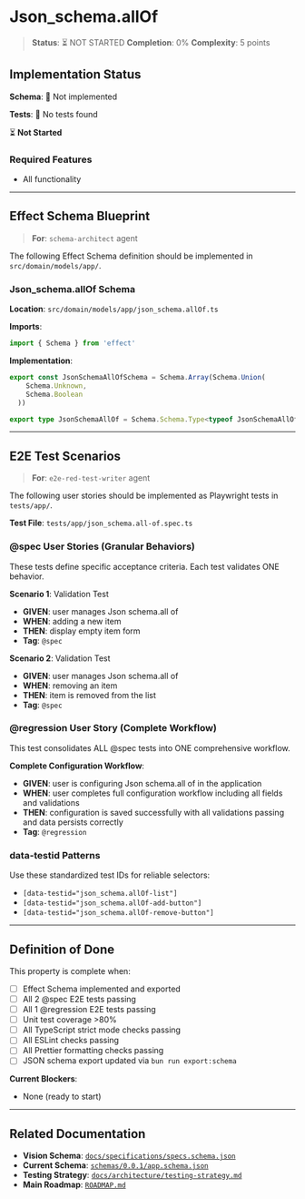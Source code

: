 # Json_schema.allOf

> **Status**: ⏳ NOT STARTED
> **Completion**: 0%
> **Complexity**: 5 points

## Implementation Status

**Schema**: 🔴 Not implemented

**Tests**: 🔴 No tests found

⏳ **Not Started**

### Required Features

- All functionality

---

## Effect Schema Blueprint

> **For**: `schema-architect` agent

The following Effect Schema definition should be implemented in `src/domain/models/app/`.

### Json_schema.allOf Schema

**Location**: `src/domain/models/app/json_schema.allOf.ts`

**Imports**:

```typescript
import { Schema } from 'effect'
```

**Implementation**:

```typescript
export const JsonSchemaAllOfSchema = Schema.Array(Schema.Union(
    Schema.Unknown,
    Schema.Boolean
  ))

export type JsonSchemaAllOf = Schema.Schema.Type<typeof JsonSchemaAllOfSchema>
```

---

## E2E Test Scenarios

> **For**: `e2e-red-test-writer` agent

The following user stories should be implemented as Playwright tests in `tests/app/`.

**Test File**: `tests/app/json_schema.all-of.spec.ts`

### @spec User Stories (Granular Behaviors)

These tests define specific acceptance criteria. Each test validates ONE behavior.

**Scenario 1**: Validation Test

- **GIVEN**: user manages Json schema.all of
- **WHEN**: adding a new item
- **THEN**: display empty item form
- **Tag**: `@spec`

**Scenario 2**: Validation Test

- **GIVEN**: user manages Json schema.all of
- **WHEN**: removing an item
- **THEN**: item is removed from the list
- **Tag**: `@spec`

### @regression User Story (Complete Workflow)

This test consolidates ALL @spec tests into ONE comprehensive workflow.

**Complete Configuration Workflow**:

- **GIVEN**: user is configuring Json schema.all of in the application
- **WHEN**: user completes full configuration workflow including all fields and validations
- **THEN**: configuration is saved successfully with all validations passing and data persists correctly
- **Tag**: `@regression`

### data-testid Patterns

Use these standardized test IDs for reliable selectors:

- `[data-testid="json_schema.allOf-list"]`
- `[data-testid="json_schema.allOf-add-button"]`
- `[data-testid="json_schema.allOf-remove-button"]`

---

## Definition of Done

This property is complete when:

- [ ] Effect Schema implemented and exported
- [ ] All 2 @spec E2E tests passing
- [ ] All 1 @regression E2E tests passing
- [ ] Unit test coverage >80%
- [ ] All TypeScript strict mode checks passing
- [ ] All ESLint checks passing
- [ ] All Prettier formatting checks passing
- [ ] JSON schema export updated via `bun run export:schema`

**Current Blockers**:

- None (ready to start)

---

## Related Documentation

- **Vision Schema**: [`docs/specifications/specs.schema.json`](../specs.schema.json)
- **Current Schema**: [`schemas/0.0.1/app.schema.json`](../../schemas/0.0.1/app.schema.json)
- **Testing Strategy**: [`docs/architecture/testing-strategy.md`](../../architecture/testing-strategy.md)
- **Main Roadmap**: [`ROADMAP.md`](../../../ROADMAP.md)
